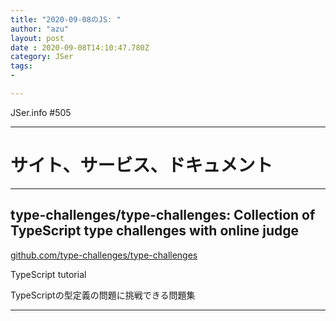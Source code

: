 ```yaml
---
title: "2020-09-08のJS: "
author: "azu"
layout: post
date : 2020-09-08T14:10:47.780Z
category: JSer
tags:
-

---
```


JSer.info #505

----

<h1 class="site-genre">サイト、サービス、ドキュメント</h1>

----

## type-challenges/type-challenges: Collection of TypeScript type challenges with online judge
[github.com/type-challenges/type-challenges](https://github.com/type-challenges/type-challenges "type-challenges/type-challenges: Collection of TypeScript type challenges with online judge")
<p class="jser-tags jser-tag-icon"><span class="jser-tag">TypeScript</span> <span class="jser-tag">tutorial</span></p>

TypeScriptの型定義の問題に挑戦できる問題集


----
